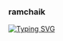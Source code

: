 ### ramchaik

[![Typing SVG](https://readme-typing-svg.demolab.com?font=Fira+Code&pause=1000&color=A052F7&width=435&lines=Hello+world!+;%F0%9F%A7%91%F0%9F%8F%BB%E2%80%8D%F0%9F%92%BB+%F0%9F%9B%A0+%F0%9F%92%A3+%F0%9F%96%A5+)](https://git.io/typing-svg)
